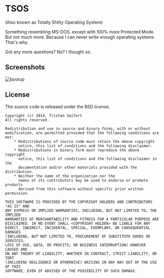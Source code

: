 # TSOS
(Also known as Totally Shitty Operating System)

Something resembling MS-DOS, except with 100% more Protected Mode. But not much more. Because I can never write enough operating systems. That's why. 

Got any more questions? No? I thought so.

## Screenshots
![bootup](https://dl.dropboxusercontent.com/u/14283494/Forum%20Images/Github/TSOS/Screen%20Shot%202014-03-19%20at%2020.09.11.PNG)

## License
The source code is released under the BSD license.

	Copyright (c) 2014, Tristan Seifert
	All rights reserved.

	Redistribution and use in source and binary forms, with or without
	modification, are permitted provided that the following conditions are met:
	    * Redistributions of source code must retain the above copyright
	      notice, this list of conditions and the following disclaimer.
	    * Redistributions in binary form must reproduce the above copyright
	      notice, this list of conditions and the following disclaimer in the
	      documentation and/or other materials provided with the distribution.
	    * Neither the name of the organization nor the
	      names of its contributors may be used to endorse or promote products
	      derived from this software without specific prior written permission.

	THIS SOFTWARE IS PROVIDED BY THE COPYRIGHT HOLDERS AND CONTRIBUTORS "AS IS" AND
	ANY EXPRESS OR IMPLIED WARRANTIES, INCLUDING, BUT NOT LIMITED TO, THE IMPLIED
	WARRANTIES OF MERCHANTABILITY AND FITNESS FOR A PARTICULAR PURPOSE ARE
	DISCLAIMED. IN NO EVENT SHALL <COPYRIGHT HOLDER> BE LIABLE FOR ANY
	DIRECT, INDIRECT, INCIDENTAL, SPECIAL, EXEMPLARY, OR CONSEQUENTIAL DAMAGES
	(INCLUDING, BUT NOT LIMITED TO, PROCUREMENT OF SUBSTITUTE GOODS OR SERVICES;
	LOSS OF USE, DATA, OR PROFITS; OR BUSINESS INTERRUPTION) HOWEVER CAUSED AND
	ON ANY THEORY OF LIABILITY, WHETHER IN CONTRACT, STRICT LIABILITY, OR TORT
	(INCLUDING NEGLIGENCE OR OTHERWISE) ARISING IN ANY WAY OUT OF THE USE OF THIS
	SOFTWARE, EVEN IF ADVISED OF THE POSSIBILITY OF SUCH DAMAGE.